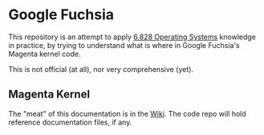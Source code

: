 # Google Fuchsia

This repository is an attempt to
apply
[6.828 Operating Systems](https://github.com/seporaitis/xv6-public/wiki) knowledge
in practice, by trying to understand what is where in Google Fuchsia's
Magenta kernel code.

This is not official (at all), nor very comprehensive (yet).

## Magenta Kernel

The "meat" of this documentation is in
the [Wiki](https://github.com/seporaitis/fuchsia/wiki). The
code repo will hold reference documentation files, if any.
